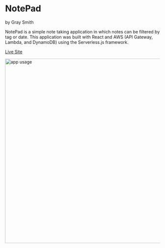 # NotePad
by Gray Smith

NotePad is a simple note taking application in which notes can be filtered by tag or date. This application was built with React and AWS (API Gateway, Lambda, and DynamoDB) using the Serverless.js framework. 

<a href="https://gs-notepad.netlify.com/">Live Site</a>

<img src="https://media.giphy.com/media/1AIOTxpspd3Qox6yfo/giphy.gif" alt="app usage" width="600"/>
